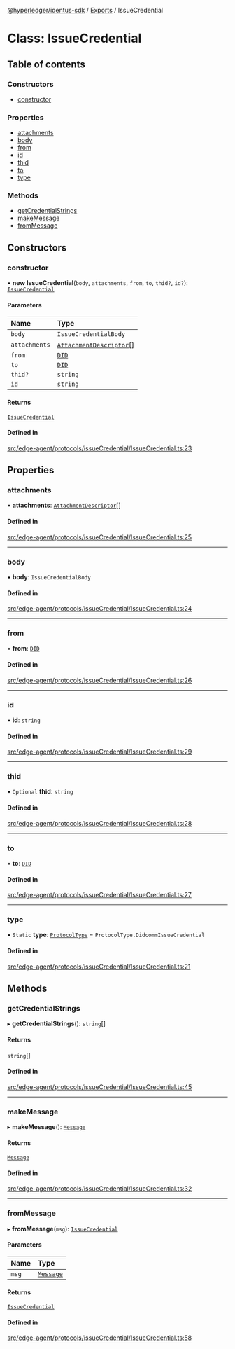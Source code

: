 [@hyperledger/identus-sdk](../README.md) / [Exports](../modules.md) / IssueCredential

# Class: IssueCredential

## Table of contents

### Constructors

- [constructor](IssueCredential.md#constructor)

### Properties

- [attachments](IssueCredential.md#attachments)
- [body](IssueCredential.md#body)
- [from](IssueCredential.md#from)
- [id](IssueCredential.md#id)
- [thid](IssueCredential.md#thid)
- [to](IssueCredential.md#to)
- [type](IssueCredential.md#type)

### Methods

- [getCredentialStrings](IssueCredential.md#getcredentialstrings)
- [makeMessage](IssueCredential.md#makemessage)
- [fromMessage](IssueCredential.md#frommessage)

## Constructors

### constructor

• **new IssueCredential**(`body`, `attachments`, `from`, `to`, `thid?`, `id?`): [`IssueCredential`](IssueCredential.md)

#### Parameters

| Name | Type |
| :------ | :------ |
| `body` | `IssueCredentialBody` |
| `attachments` | [`AttachmentDescriptor`](Domain.AttachmentDescriptor.md)[] |
| `from` | [`DID`](Domain.DID.md) |
| `to` | [`DID`](Domain.DID.md) |
| `thid?` | `string` |
| `id` | `string` |

#### Returns

[`IssueCredential`](IssueCredential.md)

#### Defined in

[src/edge-agent/protocols/issueCredential/IssueCredential.ts:23](https://github.com/hyperledger-identus/sdk-ts/blob/966e04ee4b9d4ba9d1e404c4d3d062abcf854530/src/edge-agent/protocols/issueCredential/IssueCredential.ts#L23)

## Properties

### attachments

• **attachments**: [`AttachmentDescriptor`](Domain.AttachmentDescriptor.md)[]

#### Defined in

[src/edge-agent/protocols/issueCredential/IssueCredential.ts:25](https://github.com/hyperledger-identus/sdk-ts/blob/966e04ee4b9d4ba9d1e404c4d3d062abcf854530/src/edge-agent/protocols/issueCredential/IssueCredential.ts#L25)

___

### body

• **body**: `IssueCredentialBody`

#### Defined in

[src/edge-agent/protocols/issueCredential/IssueCredential.ts:24](https://github.com/hyperledger-identus/sdk-ts/blob/966e04ee4b9d4ba9d1e404c4d3d062abcf854530/src/edge-agent/protocols/issueCredential/IssueCredential.ts#L24)

___

### from

• **from**: [`DID`](Domain.DID.md)

#### Defined in

[src/edge-agent/protocols/issueCredential/IssueCredential.ts:26](https://github.com/hyperledger-identus/sdk-ts/blob/966e04ee4b9d4ba9d1e404c4d3d062abcf854530/src/edge-agent/protocols/issueCredential/IssueCredential.ts#L26)

___

### id

• **id**: `string`

#### Defined in

[src/edge-agent/protocols/issueCredential/IssueCredential.ts:29](https://github.com/hyperledger-identus/sdk-ts/blob/966e04ee4b9d4ba9d1e404c4d3d062abcf854530/src/edge-agent/protocols/issueCredential/IssueCredential.ts#L29)

___

### thid

• `Optional` **thid**: `string`

#### Defined in

[src/edge-agent/protocols/issueCredential/IssueCredential.ts:28](https://github.com/hyperledger-identus/sdk-ts/blob/966e04ee4b9d4ba9d1e404c4d3d062abcf854530/src/edge-agent/protocols/issueCredential/IssueCredential.ts#L28)

___

### to

• **to**: [`DID`](Domain.DID.md)

#### Defined in

[src/edge-agent/protocols/issueCredential/IssueCredential.ts:27](https://github.com/hyperledger-identus/sdk-ts/blob/966e04ee4b9d4ba9d1e404c4d3d062abcf854530/src/edge-agent/protocols/issueCredential/IssueCredential.ts#L27)

___

### type

▪ `Static` **type**: [`ProtocolType`](../enums/ProtocolType.md) = `ProtocolType.DidcommIssueCredential`

#### Defined in

[src/edge-agent/protocols/issueCredential/IssueCredential.ts:21](https://github.com/hyperledger-identus/sdk-ts/blob/966e04ee4b9d4ba9d1e404c4d3d062abcf854530/src/edge-agent/protocols/issueCredential/IssueCredential.ts#L21)

## Methods

### getCredentialStrings

▸ **getCredentialStrings**(): `string`[]

#### Returns

`string`[]

#### Defined in

[src/edge-agent/protocols/issueCredential/IssueCredential.ts:45](https://github.com/hyperledger-identus/sdk-ts/blob/966e04ee4b9d4ba9d1e404c4d3d062abcf854530/src/edge-agent/protocols/issueCredential/IssueCredential.ts#L45)

___

### makeMessage

▸ **makeMessage**(): [`Message`](Domain.Message-1.md)

#### Returns

[`Message`](Domain.Message-1.md)

#### Defined in

[src/edge-agent/protocols/issueCredential/IssueCredential.ts:32](https://github.com/hyperledger-identus/sdk-ts/blob/966e04ee4b9d4ba9d1e404c4d3d062abcf854530/src/edge-agent/protocols/issueCredential/IssueCredential.ts#L32)

___

### fromMessage

▸ **fromMessage**(`msg`): [`IssueCredential`](IssueCredential.md)

#### Parameters

| Name | Type |
| :------ | :------ |
| `msg` | [`Message`](Domain.Message-1.md) |

#### Returns

[`IssueCredential`](IssueCredential.md)

#### Defined in

[src/edge-agent/protocols/issueCredential/IssueCredential.ts:58](https://github.com/hyperledger-identus/sdk-ts/blob/966e04ee4b9d4ba9d1e404c4d3d062abcf854530/src/edge-agent/protocols/issueCredential/IssueCredential.ts#L58)
